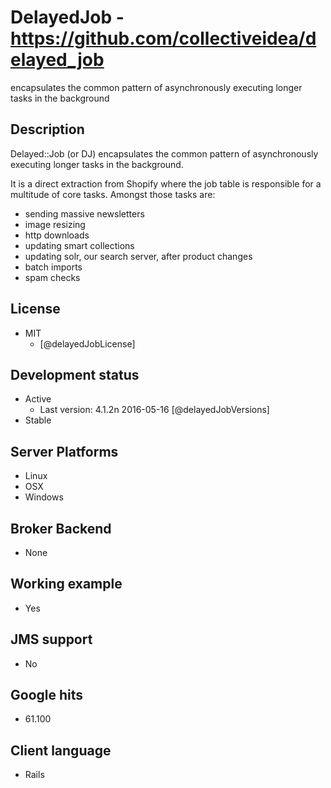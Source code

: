 # DelayedJob - https://github.com/collectiveidea/delayed_job
encapsulates the common pattern of asynchronously executing longer tasks in the background


## Description
Delayed::Job (or DJ) encapsulates the common pattern of asynchronously executing longer tasks in the background.

It is a direct extraction from Shopify where the job table is responsible for a multitude of core tasks. Amongst those tasks are:
- sending massive newsletters
- image resizing
- http downloads
- updating smart collections
- updating solr, our search server, after product changes
- batch imports
- spam checks


## License
- MIT
    - [@delayedJobLicense]


## Development status
- Active
    - Last version: 4.1.2n 2016-05-16 [@delayedJobVersions]
- Stable


## Server Platforms
- Linux
- OSX
- Windows


## Broker Backend
- None


## Working example
- Yes


## JMS support
- No


## Google hits
- 61.100


## Client language
- Rails
